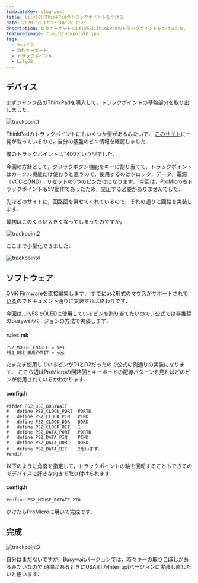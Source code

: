 ```yaml
---
templateKey: blog-post
title: Lily58にThinkPadのトラックポイントをつける
date: 2020-10-17T13:18:29.112Z
description: 自作キーボードのLily58にThinkPadのトラックポイントをつけました．
featuredimage: /img/trackpoint0.jpg
tags:
  - デバイス
  - 自作キーボード
  - トラックポイント
  - Lily58
---
```

## デバイス

まずジャンク品のThinkPadを購入して，トラックポイントの基盤部分を取り出しました．

![trackpoint1](/img/trackpoint1.jpg "trackpoint1")

ThinkPadのトラックポイントにもいくつか型があるみたいで，
[このサイト](https://deskthority.net/wiki/TrackPoint_Hardware)に一覧が載っているので，自分の基盤のピン情報を確認しました．

僕のトラックポイントはT400という型でした．

今回の方針として，クリックボタン機能をキーに割り当てて，トラックポイントはカーソル機能だけ使おうと思うので，使用するのはクロック，データ，電源（VCCとGND），リセットの5つのピンだけになります．
今回は，ProMicroもトラックポイントも5V動作であったため，変圧する必要がありませんでした．

先ほどのサイトに，回路図を乗せてくれているので，それの通りに回路を実装します．

最初はこのくらい大きくなってしまったのですが，

![trackpoint2](/img/trackpoint2.jpg "trackpoint2")

ここまで小型化できました．

![trackpoint4](/img/trackpoint0.jpg "trackpoint4")



## ソフトウェア

[QMK Firmware](https://github.com/qmk/qmk_firmware)を直接編集します．
すでに[ps2形式のマウスがサポートされている](https://docs.qmk.fm/#/feature_ps2_mouse?id=ps2-mouse-support)のでドキュメント通りに実装すれば終わりです．

今回は,Lily58でOLEDに使用しているピンを割り当てたいので，公式では非推奨のBusywaitバージョンの方法で実装します．

#### rules.mk

```{numberLines:
PS2_MOUSE_ENABLE = yes
PS2_USE_BUSYWAIT = yes
```

たまたま使用しているピンがD1とD2だったので公式の例通りの実装になります．
ここら辺はProMicroの回路図とキーボードの配線パターンを見ればどのピンが使用されているかわかります．

#### config.h

```c++{numberLines:
#ifdef PS2_USE_BUSYWAIT
#   define PS2_CLOCK_PORT  PORTD
#   define PS2_CLOCK_PIN   PIND
#   define PS2_CLOCK_DDR   DDRD
#   define PS2_CLOCK_BIT   1
#   define PS2_DATA_PORT   PORTD
#   define PS2_DATA_PIN    PIND
#   define PS2_DATA_DDR    DDRD
#   define PS2_DATA_BIT    2思います．
#endif
```

以下のように角度を指定して，トラックポイントの軸を回転することもできるのでデバイスに好きな向きで取り付けられます．

#### config.h

```c++{numberLines:
#define PS2_MOUSE_ROTATE 270
```

かけたらProMicroに焼いて完成です．

## 完成

![trackpoint3](/img/trackpoint3.jpg "trackpoint3")

自分はまだないですが，Busywaitバージョンでは，時々キーの取りこぼしがあるみたいなので
時間があるときにUSARTかInterruptバージョンに実装し直したいと思います．